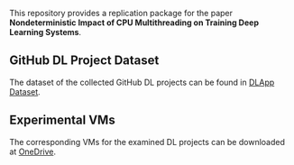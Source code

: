 This repository provides a replication package for the paper **Nondeterministic Impact of CPU Multithreading on Training Deep Learning Systems**.

## GitHub DL Project Dataset
The dataset of the collected GitHub DL projects can be found in [DLApp Dataset](https://github.com/DeterministicDeepLearning/CPUMultithreading/blob/main/DLApp%20Dataset.xlsx).

## Experimental VMs
The corresponding VMs for the examined DL projects can be downloaded at [OneDrive](https://1drv.ms/u/s!AmWl0mo2O7d7ayLyAA0Wb768a5k?e=MvGwZH).